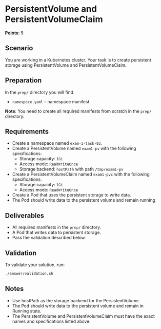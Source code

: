 # PersistentVolume and PersistentVolumeClaim

**Points:** 5

## Scenario
You are working in a Kubernetes cluster. Your task is to create persistent storage using PersistentVolume and PersistentVolumeClaim.

## Preparation
In the `prep/` directory you will find:
- `namespace.yaml` – namespace manifest

**Note:** You need to create all required manifests from scratch in the `prep/` directory.

## Requirements
- Create a namespace named `exam-1-task-03`.
- Create a PersistentVolume named `exam1-pv` with the following specifications:
  - Storage capacity: `1Gi`
  - Access mode: `ReadWriteOnce`
  - Storage backend: `hostPath` with path `/tmp/exam1-pv`
- Create a PersistentVolumeClaim named `exam1-pvc` with the following specifications:
  - Storage capacity: `1Gi`
  - Access mode: `ReadWriteOnce`
- Create a Pod that uses the persistent storage to write data.
- The Pod should write data to the persistent volume and remain running.

## Deliverables
- All required manifests in the `prep/` directory.
- A Pod that writes data to persistent storage.
- Pass the validation described below.

## Validation
To validate your solution, run:

```sh
./answer/validation.sh
```

## Notes
- Use hostPath as the storage backend for the PersistentVolume.
- The Pod should write data to the persistent volume and remain in Running state.
- The PersistentVolume and PersistentVolumeClaim must have the exact names and specifications listed above.
